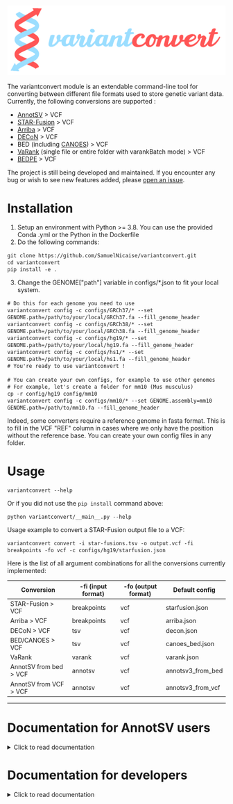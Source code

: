 <img src="./images/variantconvert_large.png" alt="variantconvert logo">

The variantconvert module is an extendable command-line tool for converting between different file formats used to store genetic variant data. Currently, the following conversions are supported : 

- [AnnotSV](https://lbgi.fr/AnnotSV/) > VCF
- [STAR-Fusion](https://github.com/STAR-Fusion/STAR-Fusion) > VCF
- [Arriba](https://github.com/suhrig/arriba/) > VCF
- [DECoN](https://github.com/RahmanTeam/DECoN) > VCF
- BED (including [CANOES](https://github.com/bioinfo-chru-strasbourg/STARK-modules/tree/master/services/structuralvariation/canoes)) > VCF
- [VaRank](https://www.lbgi.fr/VaRank/) (single file or entire folder with varankBatch mode) > VCF
- [BEDPE](https://bedtools.readthedocs.io/en/latest/content/general-usage.html#bedpe-format) > VCF

The project is still being developed and maintained. If you encounter any bug or wish to see new features added, please [open an issue](https://github.com/SamuelNicaise/variantconvert/issues).

# Installation

1) Setup an environment with Python >= 3.8. You can use the provided Conda .yml or the Python in the Dockerfile
2) Do the following commands:
```
git clone https://github.com/SamuelNicaise/variantconvert.git
cd variantconvert
pip install -e .
```
3) Change the GENOME["path"] variable in configs/*.json to fit your local system. 
```
# Do this for each genome you need to use
variantconvert config -c configs/GRCh37/* --set GENOME.path=/path/to/your/local/GRCh37.fa --fill_genome_header
variantconvert config -c configs/GRCh38/* --set GENOME.path=/path/to/your/local/GRCh38.fa --fill_genome_header
variantconvert config -c configs/hg19/* --set GENOME.path=/path/to/your/local/hg19.fa --fill_genome_header
variantconvert config -c configs/hs1/* --set GENOME.path=/path/to/your/local/hs1.fa --fill_genome_header
# You're ready to use variantconvert !

# You can create your own configs, for example to use other genomes
# For example, let's create a folder for mm10 (Mus musculus)
cp -r config/hg19 config/mm10
variantconvert config -c configs/mm10/* --set GENOME.assembly=mm10 GENOME.path=/path/to/mm10.fa --fill_genome_header
```

Indeed, some converters require a reference genome in fasta format. This is to fill in the VCF "REF" column in cases where we only have the position without the reference base. You can create your own config files in any folder.

# Usage
```
variantconvert --help 
```
Or if you did not use the `pip install` command above:
```
python variantconvert/__main__.py --help
```

Usage example to convert a STAR-Fusion output file to a VCF:
```
variantconvert convert -i star-fusions.tsv -o output.vcf -fi breakpoints -fo vcf -c configs/hg19/starfusion.json
```

Here is the list of all argument combinations for all the conversions currently implemented: 

| Conversion  | -fi  (input format) | -fo (output format) | Default config  |
|---|---|---|---|
| STAR-Fusion > VCF  | breakpoints  | vcf  | starfusion.json  |
| Arriba > VCF  | breakpoints  | vcf  | arriba.json  |
| DECoN > VCF  | tsv  | vcf  | decon.json  |
| BED/CANOES > VCF  | tsv  | vcf  | canoes_bed.json  |
|  VaRank | varank  | vcf  |  varank.json |
|  AnnotSV from bed > VCF | annotsv  | vcf  | annotsv3_from_bed  |
| AnnotSV from VCF > VCF  | annotsv  | vcf  | annotsv3_from_vcf  |

___
# Documentation for AnnotSV users

<details> 
  <summary>Click to read documentation</summary>

### Creation of a VCF output file format with AnnotSV
To convert the output format from tsv to VCF, AnnotSV relies on the variantconvert tool. 

The variantconvert module distributed with AnnotSV can be used by setting the `-vcf` option to 1 in the AnnotSV command line.

### Requirements in the AnnotSV command line:
Different AnnotSV options are required to access to a VCF output:
-	From a "BED" or a "VCF" SV input file:
	- The user needs to define the `-SVinputInfo` option to 1 (to report in the tsv output file the 'ID', 'QUAL', 'FILTER'... fields).
-	From a "BED" SV input file:
	- The user needs to define the `-svtBEDcol` option (to report the SV type)
	- The `-samplesidBEDcol` option is highly recommended to use (else, the sample colum will be named "NA" (Non Attributed))  

### Method
Each SV from an AnnotSV tsv file is represented with 2 types of lines:
- An annotation on the “full” length of the SV. Every SV are reported, even those not covering a gene. 
- An annotation of the SV “split” by gene. This type of annotation gives an opportunity to focus on each gene overlapped by the SV. Thus, when a SV spans over several genes, the output will contain as many annotations lines as genes covered.

In the converted VCF, each SV is represented with only 1 line. All the annotations (full & split) are reported in the INFO field.
For one SV, all values from a same tsv output column are merged with a "|".

Example of a duplication overlapping 1 gene (1 full line + 1 split line in the tsv). The tsv output columns are represented in the INFO field in this way: 
```
AnnotSV_ID=21_35722427_35906593_DUP_1|21_35722427_35906593_DUP_1;SV_chrom=21|21;SV_start=35722427|35722427;SV_end=35906593|35906593;SV_lengt
h=184166|184166;SV_type=DUP|DUP;Annotation_mode=full&split;CytoBand=q22.12|q22.12;Gene_name=PPP1R2P2|PPP1R2P2;...
```
Warning: the AnnotSV > VCF converter uses VCF 4.2 specification, so spaces are replaced with an "_" in the output VCF.

### GT warning
If the GT is not given in input, the GT is set to "1/." (using the variantconvert distributed by AnnotSV) or "0/1" (using the github variantconvert) for each SV in the VCF output file. Indeed, the considered SV has been called on at least one allele, but we don’t know the status of the second allele. In any case, the user can change this default value in the variantconvert config files. 
</details>

# Documentation for developers

<details> 
  <summary>Click to read documentation</summary>

## Adding new conversion formats

An intended goal of the project is to make it easy to add new formats to the conversion possibilities. 

Each conversion is described by a JSON config file with the following sections: 
- [GENERAL]
	- skip_rows: how many rows to skip before column indexes
	- unique_variant_id: A list of columns that are needed to uniquely identify a variant. Important for input files where a same variant can be on multiple lines. 

- [VCF_COLUMNS] maps input TSV columns to their corresponding VCF fields. 
  - Add or remove INFO fields at will to customize your output
  - When the equivalence is more complex than 1 input column = 1 VCF field ; you can create advanced HELPER_FUNCTION (explained below).
  
- [COLUMNS_DESCRIPTION]
  - Describes the input tsv columns to write the output VCF header. Column types can be inferred but it is usually safer to define them.

## HELPER_FUNCTION

They're defined in variantconvert/helperfunctions.py and called in your converter's config .json file. 

### To call a HELPER_FUNCTION

Use the following syntax in your .json: 
```
<vcf_field>: ["HELPER_FUNCTION", <function_name>, <tsv column 1>, <tsv column 2>...] # where tsv columns are the TSV fields sent as function input 
```

### To define a HELPER_FUNCTION

1. In HelperFunctions.__init__() , add *<function_name>* to the self.dispatcher dictionary
2. Add a new method in HelperFunctions class named as *<function_name>*, taking as parameters *<tsv column 1>, <tsv column 2>*... in the same order. Then you can use the full power of Python to do any data transformation you wish.

## If customizing a config file is not enough

variantconvert relies on Converter classes that are called by a ConverterFactory depending on the --inputFormat and --outputFormat parameters. 

You can create new Converter classes that will apply different transformations than the existing ones in variantconvert/converters/

They should inherit from the AbstractConverter class and be listed in the ConverterFactory class. That will make them automatically accessible from the command line. 
</details>
